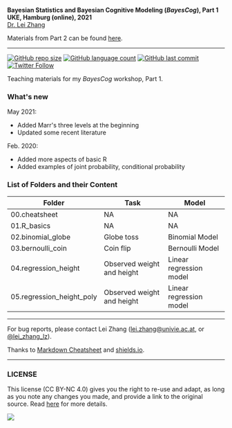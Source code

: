 **Bayesian Statistics and Bayesian Cognitive Modeling (*BayesCog*), Part 1 <br />
UKE, Hamburg (online), 2021** <br />
[Dr. Lei Zhang](http://lei-zhang.net/)

Materials from Part 2 can be found [here](https://github.com/lei-zhang/BayesCog_Part2).

___

[![GitHub repo size](https://img.shields.io/github/repo-size/lei-zhang/BayesCog_Part1?color=brightgreen&logo=github)](https://github.com/lei-zhang/BayesCog_Part1)
[![GitHub language count](https://img.shields.io/github/languages/count/lei-zhang/BayesCog_Part1?color=brightgreen&logo=github)](https://github.com/lei-zhang/BayesCog_Part1)
[![GitHub last commit](https://img.shields.io/github/last-commit/lei-zhang/bayescog_part1?color=orange&logo=github)](https://github.com/lei-zhang/BayesCog_Part1) <br />
[![Twitter Follow](https://img.shields.io/twitter/follow/lei_zhang_lz?label=%40lei_zhang_lz)](https://twitter.com/lei_zhang_lz)

Teaching materials for my *BayesCog* workshop, Part 1.


### What's new 
May 2021:
 - Added Marr's three levels at the beginning
 - Updated some recent literature

Feb. 2020:
 - Added more aspects of basic R
 - Added examples of joint probability, conditional probability
 
### List of Folders and their Content

Folder | Task | Model
-----  | ---- | ----
00.cheatsheet |NA | NA
01.R_basics |NA | NA
02.binomial_globe | Globe toss | Binomial Model
03.bernoulli_coin | Coin flip  | Bernoulli Model
04.regression_height | Observed weight and height | Linear regression model
05.regression_height_poly |  Observed weight and height | Linear regression model


___


For bug reports, please contact Lei Zhang ([lei.zhang@univie.ac.at](mailto:lei.zhang@univie.ac.at), or [@lei_zhang_lz](https://twitter.com/lei_zhang_lz)).

Thanks to [Markdown Cheatsheet](https://github.com/adam-p/markdown-here/wiki/Markdown-Cheatsheet) and [shields.io](https://shields.io/).
___

### LICENSE

This license (CC BY-NC 4.0) gives you the right to re-use and adapt, as long as you note any changes you made, and provide a link to the original source. Read [here](https://creativecommons.org/licenses/by-nc/4.0/) for more details. 

![](https://upload.wikimedia.org/wikipedia/commons/9/99/Cc-by-nc_icon.svg)
